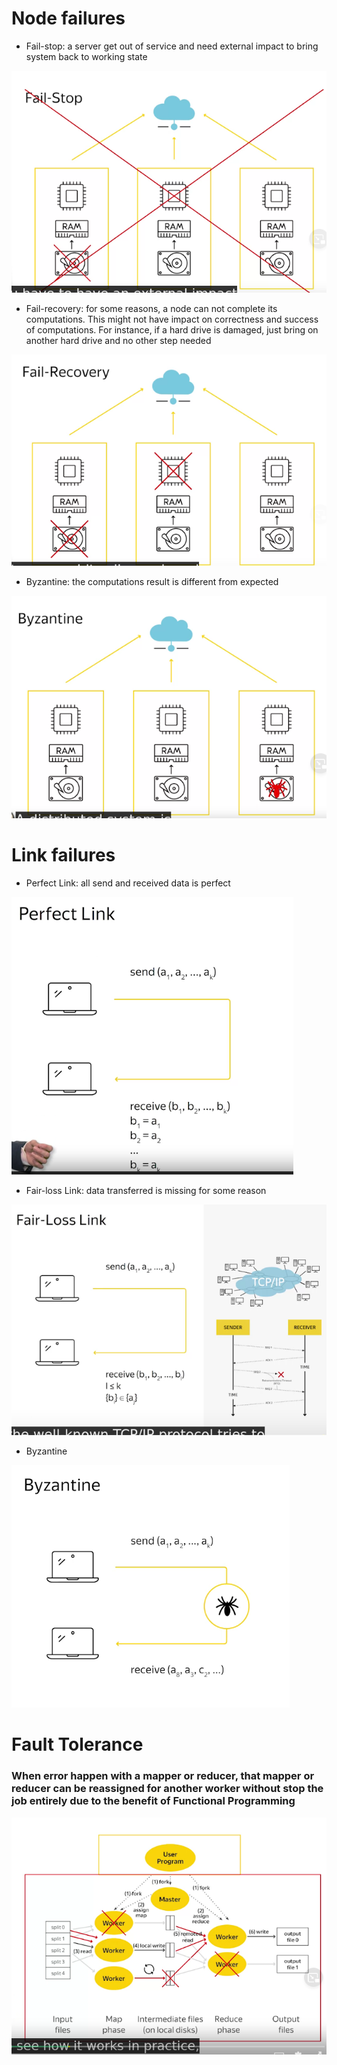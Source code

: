 # Node failures
- Fail-stop: a server get out of service and need external impact to bring system back to working state

![fail-stop](fail-stop.png)

- Fail-recovery: for some reasons, a node can not complete its computations. This might not have impact on correctness and success of computations. For instance, if a hard drive is damaged, just bring on another hard drive and no other step needed
 
![fail-recovery](fail-recovery.png)

- Byzantine: the computations result is different from expected

![byzantine](byzantine.png)

# Link failures
- Perfect Link: all send and received data is perfect

![perfect-link](perfect-link.png)

- Fair-loss Link: data transferred is missing for some reason
  
![fair-loss-link](fair-loss-link.png)

- Byzantine

![byzantine-link](byzantine-link.png)

# Fault Tolerance

### When error happen with a mapper or reducer, that mapper or reducer can be reassigned for another worker without stop the job entirely due to the benefit of Functional Programming

![fault-tolerance](fault-tolerance.png)

